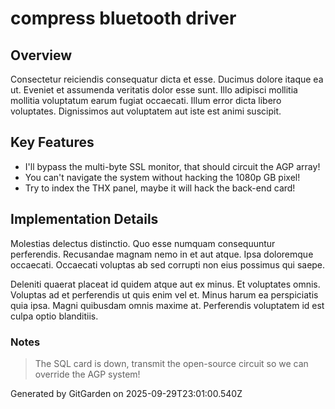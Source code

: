 # compress bluetooth driver

## Overview
Consectetur reiciendis consequatur dicta et esse. Ducimus dolore itaque ea ut. Eveniet et assumenda veritatis dolor esse sunt. Illo adipisci mollitia mollitia voluptatum earum fugiat occaecati. Illum error dicta libero voluptates. Dignissimos aut voluptatem aut iste est animi suscipit.

## Key Features
- I'll bypass the multi-byte SSL monitor, that should circuit the AGP array!
- You can't navigate the system without hacking the 1080p GB pixel!
- Try to index the THX panel, maybe it will hack the back-end card!

## Implementation Details
Molestias delectus distinctio. Quo esse numquam consequuntur perferendis. Recusandae magnam nemo in et aut atque. Ipsa doloremque occaecati. Occaecati voluptas ab sed corrupti non eius possimus qui saepe.
 Deleniti quaerat placeat id quidem atque aut ex minus. Et voluptates omnis. Voluptas ad et perferendis ut quis enim vel et. Minus harum ea perspiciatis quia ipsa. Magni quibusdam omnis maxime at. Perferendis voluptatem id est culpa optio blanditiis.

### Notes
> The SQL card is down, transmit the open-source circuit so we can override the AGP system!

Generated by GitGarden on 2025-09-29T23:01:00.540Z